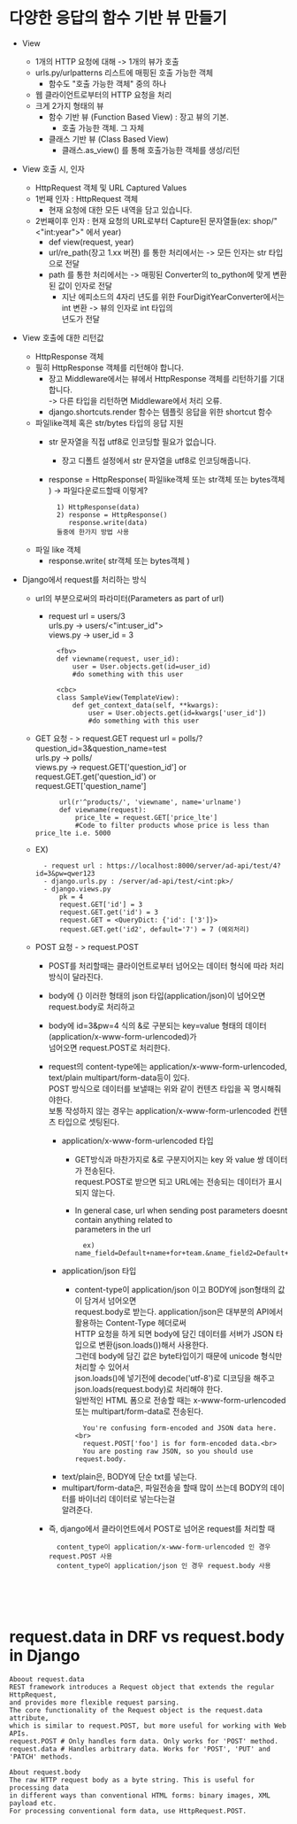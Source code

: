 # 다양한 응답의 함수 기반 뷰 만들기

- View
    - 1개의 HTTP 요청에 대해 -> 1개의 뷰가 호출
    - urls.py/urlpatterns 리스트에 매핑된 호출 가능한 객체
        - 함수도 "호출 가능한 객체" 중의 하나
    - 웹 클라이언트로부터의 HTTP 요청을 처리
    - 크게 2가지 형태의 뷰
        - 함수 기반 뷰 (Function Based View) : 장고 뷰의 기본.
            - 호출 가능한 객체. 그 자체
        - 클래스 기반 뷰 (Class Based View)
            - 클래스.as_view() 를 통해 호출가능한 객체를 생성/리턴
            
- View 호출 시, 인자
    - HttpRequest 객체 및 URL Captured Values
    - 1번째 인자 : HttpRequest 객체
        - 현재 요청에 대한 모든 내역을 담고 있습니다.
    - 2번째이후 인자 : 현재 요청의 URL로부터 Capture된 문자열들(ex: shop/"<"int:year">" 에서 year)
        - def view(request, year)
        - url/re_path(장고 1.xx 버젼) 를 통한 처리에서는 -> 모든 인자는 str 타입으로 전달
        - path 를 통한 처리에서는 -> 매핑된 Converter의 to_python에 맞게 변환된 값이 인자로 전달
            - 지난 에피소드의 4자리 년도를 위한 FourDigitYearConverter에서는 int 변환 -> 뷰의 인자로 int 타입의<br>
              년도가 전달
                  
- View 호출에 대한 리턴값
    - HttpResponse 객체
    - 필히 HttpResponse 객체를 리턴해야 합니다.
        - 장고 Middleware에서는 뷰에서 HttpResponse 객체를 리턴하기를 기대합니다. <br>
         -> 다른 타입을 리턴하면 Middleware에서 처리 오류.
        - django.shortcuts.render 함수는 템플릿 응답을 위한 shortcut 함수
    - 파일like객체 혹은 str/bytes 타입의 응답 지원
        - str 문자열을 직접 utf8로 인코딩할 필요가 없습니다.
            - 장고 디폴트 설정에서 str 문자열을 utf8로 인코딩해줍니다.
        - response = HttpResponse( 파일like객체 또는 str객체 또는 bytes객체 ) -> 파일다운로드할때 이렇게?
                
                1) HttpResponse(data)
                2) response = HttpResponse()
                   response.write(data)
                둘중에 한가지 방법 사용
    - 파일 like 객체
        - response.write( str객체 또는 bytes객체 )
        
- Django에서 request를 처리하는 방식
    - url의 부분으로써의 파라미터(Parameters as part of url)
        - request url = users/3<br>
          urls.py -> users/<"int:user_id"><br>
          views.py -> user_id = 3<br>
                
                <fbv>
                def viewname(request, user_id):
                    user = User.objects.get(id=user_id)
                    #do something with this user
                    
                <cbc>
                class SampleView(TemplateView):
                    def get_context_data(self, **kwargs):
                        user = User.objects.get(id=kwargs['user_id'])
                        #do something with this user
                
    - GET 요청 - > request.GET 
          request url = polls/?question_id=3&question_name=test<br>
          urls.py -> polls/<br>
          views.py -> request.GET['question_id'] or request.GET.get('question_id') or<br>
           request.GET['question_name']  
                
                url(r'^products/', 'viewname', name='urlname')
                def viewname(request):
                    price_lte = request.GET['price_lte']
                    #Code to filter products whose price is less than price_lte i.e. 5000
    
    - EX)

            - request url : https://localhost:8000/server/ad-api/test/4?id=3&pw=qwer123
            - django.urls.py : /server/ad-api/test/<int:pk>/                
            - django.views.py
                pk = 4
                request.GET['id'] = 3
                request.GET.get('id') = 3
                request.GET = <QueryDict: {'id': ['3']}>
                request.GET.get('id2', default='7') = 7 (예외처리)
      
    - POST 요청 - > request.POST
        - POST를 처리할때는 클라이언트로부터 넘어오는 데이터 형식에 따라 처리 방식이 달라진다.
        - body에 {} 이러한 형태의 json 타입(application/json)이 넘어오면 request.body로 처리하고
        - body에 id=3&pw=4 식의 &로 구분되는 key=value 형태의 데이터(application/x-www-form-urlencoded)가<br> 
          넘어오면 request.POST로 처리한다.
        
        - request의 content-type에는 application/x-www-form-urlencoded, text/plain multipart/form-data등이 있다.<br>
          POST 방식으로 데이터를 보낼때는 위와 같이 컨텐츠 타입을 꼭 명시해줘야한다.<br>
          보통 작성하지 않는 경우는 application/x-www-form-urlencoded 컨텐츠 타입으로 셋팅된다.<br>
          - application/x-www-form-urlencoded 타입
            - GET방식과 마찬가지로 &로 구분지어지는 key 와 value 쌍 데이터가 전송된다.<br>
              request.POST로 받으면 되고 URL에는 전송되는 데이터가 표시되지 않는다.
            - In general case, url when sending post parameters doesnt contain anything related to<br>
              parameters in the url    
              
                    ex) name_field=Default+name+for+team.&name_field2=Default+name+for+team2.
        
          - application/json 타입
            - content-type이 application/json 이고 BODY에 json형태의 값이 담겨서 넘어오면<br>
              request.body로 받는다. application/json은 대부분의 API에서 활용하는 Content-Type 헤더로써<br>
              HTTP 요청을 하게 되면 body에 담긴 데이터를 서버가 JSON 타입으로 변환(json.loads())해서 사용한다.<br>
              그런데 body에 담긴 값은 byte타입이기 때문에 unicode 형식만 처리할 수 있어서<br>
              json.loads()에 넣기전에 decode('utf-8')로 디코딩을 해주고 json.loads(request.body)로 처리해야 한다.<br>
              일반적인 HTML 폼으로 전송할 때는 x-www-form-urlencoded 또는 multipart/form-data로 전송된다.
        
                    You're confusing form-encoded and JSON data here. <br>
                    request.POST['foo'] is for form-encoded data.<br> 
                    You are posting raw JSON, so you should use request.body.
                    
          - text/plain은, BODY에 단순 txt를 넣는다.<br>
          - multipart/form-data은, 파일전송을 할때 많이 쓰는데 BODY의 데이터를 바이너리 데이터로 넣는다는걸<br>
            알려준다.
        
        - 즉, django에서 클라이언트에서 POST로 넘어온 request를 처리할 때 
        
                content_type이 application/x-www-form-urlencoded 인 경우 request.POST 사용
                content_type이 application/json 인 경우 request.body 사용

    <br><br><br>

# request.data in DRF vs request.body in Django
    Aboout request.data
    REST framework introduces a Request object that extends the regular HttpRequest, 
    and provides more flexible request parsing. 
    The core functionality of the Request object is the request.data attribute, 
    which is similar to request.POST, but more useful for working with Web APIs.
    request.POST # Only handles form data. Only works for 'POST' method.
    request.data # Handles arbitrary data. Works for 'POST', 'PUT' and 'PATCH' methods.

    About request.body
    The raw HTTP request body as a byte string. This is useful for processing data 
    in different ways than conventional HTML forms: binary images, XML payload etc. 
    For processing conventional form data, use HttpRequest.POST.
